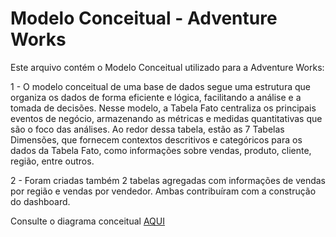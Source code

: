 # Modelo Conceitual - Adventure Works

Este arquivo contém o Modelo Conceitual utilizado para a Adventure Works:

1 - O modelo conceitual de uma base de dados segue uma estrutura que organiza os dados de forma eficiente e lógica, 
facilitando a análise e a tomada de decisões. 
Nesse modelo, a Tabela Fato centraliza os principais eventos de negócio, armazenando as métricas e medidas 
quantitativas que são o foco das análises. 
Ao redor dessa tabela, estão as 7 Tabelas Dimensões, 
que fornecem contextos descritivos e categóricos para os dados da Tabela Fato, 
como informações sobre vendas, produto, cliente, região, entre outros.

2 - Foram criadas também 2 tabelas agregadas com informações de vendas por região e vendas por vendedor.
Ambas contribuíram com a construção do dashboard.

Consulte o diagrama conceitual [AQUI](https://drive.google.com/file/d/1fwpku3BDiyMm9xGoh8zE0TqAmzW_wuVM/view?usp=sharing)